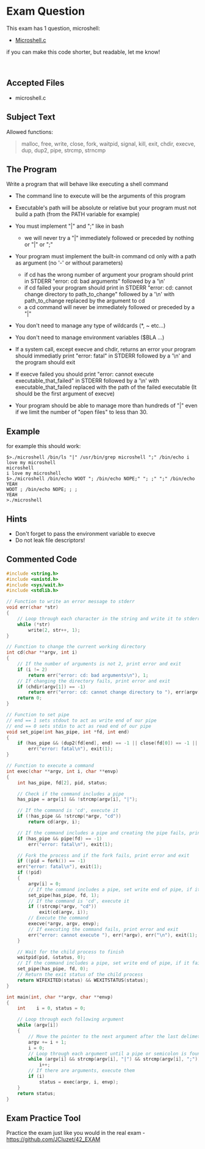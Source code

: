 # Exam Question

This exam has 1 question, microshell:

- [Microshell.c](https://github.com/pasqualerossi/42-School-Exam-Rank-04/blob/main/microshell.c)

if you can make this code shorter, but readable, let me know!

<br>

## Accepted Files

- microshell.c

## Subject Text

Allowed functions: 

> malloc, free, write, close, fork, waitpid, signal, kill, exit, chdir, execve, dup, dup2, pipe, strcmp, strncmp


## The Program
Write a program that will behave like executing a shell command

- The command line to execute will be the arguments of this program

- Executable's path will be absolute or relative but your program must not build a path (from the PATH variable for example)

- You must implement "|" and ";" like in bash
	- we will never try a "|" immediately followed or preceded by nothing or "|" or ";"

- Your program must implement the built-in command cd only with a path as argument (no '-' or without parameters)
	- if cd has the wrong number of argument your program should print in STDERR "error: cd: bad arguments" followed by a '\n'
	- if cd failed your program should print in STDERR "error: cd: cannot change directory to path_to_change" followed by a '\n' with path_to_change replaced by the argument to cd
	- a cd command will never be immediately followed or preceded by a "|"

- You don't need to manage any type of wildcards (*, ~ etc...)

- You don't need to manage environment variables ($BLA ...)

- If a system call, except execve and chdir, returns an error your program should immediatly print "error: fatal" in STDERR followed by a '\n' and the program should exit

- If execve failed you should print "error: cannot execute executable_that_failed" in STDERR followed by a '\n' with executable_that_failed replaced with the path of the failed executable (It should be the first argument of execve)

- Your program should be able to manage more than hundreds of "|" even if we limit the number of "open files" to less than 30.

## Example

for example this should work:
```
$>./microshell /bin/ls "|" /usr/bin/grep microshell ";" /bin/echo i love my microshell
microshell
i love my microshell
$>./microshell /bin/echo WOOT "; /bin/echo NOPE;" "; ;" ";" /bin/echo YEAH
WOOT ; /bin/echo NOPE; ; ;
YEAH
>./microshell 
```

## Hints
- Don't forget to pass the environment variable to execve
- Do not leak file descriptors!

## Commented Code

```c
#include <string.h>
#include <unistd.h>
#include <sys/wait.h>
#include <stdlib.h>

// Function to write an error message to stderr
void err(char *str)
{
    // Loop through each character in the string and write it to stderr
    while (*str)
        write(2, str++, 1);
}

// Function to change the current working directory
int cd(char **argv, int i)
{
    // If the number of arguments is not 2, print error and exit
    if (i != 2)
        return err("error: cd: bad arguments\n"), 1;
    // If changing the directory fails, print error and exit
    if (chdir(argv[1]) == -1)
        return err("error: cd: cannot change directory to "), err(argv[1]), err("\n"), 1;
    return 0;
}

// Function to set pipe
// end == 1 sets stdout to act as write end of our pipe
// end == 0 sets stdin to act as read end of our pipe
void set_pipe(int has_pipe, int *fd, int end)
{
	if (has_pipe && (dup2(fd[end], end) == -1 || close(fd[0]) == -1 || close(fd[1]) == -1))
		err("error: fatal\n"), exit(1);
}

// Function to execute a command
int exec(char **argv, int i, char **envp)
{
    int has_pipe, fd[2], pid, status;

    // Check if the command includes a pipe
    has_pipe = argv[i] && !strcmp(argv[i], "|");

    // If the command is 'cd', execute it
    if (!has_pipe && !strcmp(*argv, "cd"))
        return cd(argv, i);

    // If the command includes a pipe and creating the pipe fails, print error and exit
    if (has_pipe && pipe(fd) == -1)
        err("error: fatal\n"), exit(1);

    // Fork the process and if the fork fails, print error and exit
    if ((pid = fork()) == -1)
	err("error: fatal\n"), exit(1);
    if (!pid)
    {
        argv[i] = 0;
        // If the command includes a pipe, set write end of pipe, if it fail print error and exit
        set_pipe(has_pipe, fd, 1);
        // If the command is 'cd', execute it
        if (!strcmp(*argv, "cd"))
            exit(cd(argv, i));
        // Execute the command
        execve(*argv, argv, envp);
        // If executing the command fails, print error and exit
        err("error: cannot execute "), err(*argv), err("\n"), exit(1);
    }

    // Wait for the child process to finish
    waitpid(pid, &status, 0);
    // If the command includes a pipe, set write end of pipe, if it fail print error and exit
    set_pipe(has_pipe, fd, 0);
    // Return the exit status of the child process
    return WIFEXITED(status) && WEXITSTATUS(status);
}

int main(int, char **argv, char **envp)
{
    int    i = 0, status = 0;

    // Loop through each following argument
    while (argv[i])
    {
        // Move the pointer to the next argument after the last delimeter / first argument
    	argv += i + 1;
    	i = 0;
        // Loop through each argument until a pipe or semicolon is found
    	while (argv[i] && strcmp(argv[i], "|") && strcmp(argv[i], ";"))
			i++;
        // If there are arguments, execute them
    	if (i)
			status = exec(argv, i, envp);
    }
    return status;
}
```

## Exam Practice Tool

Practice the exam just like you would in the real exam - https://github.com/JCluzet/42_EXAM
